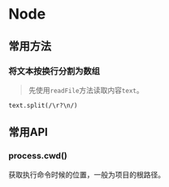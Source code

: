 # Node

## 常用方法

### 将文本按换行分割为数组

> 先使用`readFile`方法读取内容`text`。

```
text.split(/\r?\n/)
```

## 常用API

### process.cwd()

获取执行命令时候的位置，一般为项目的根路径。
